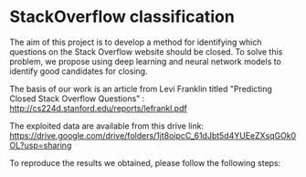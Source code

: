 # StackOverflow classification

The aim of this project is to develop a method for identifying which questions on the Stack Overflow website should be closed. To solve this problem, we propose using deep learning and neural network models to identify good candidates for closing.

The basis of our work is an article from Levi Franklin titled "Predicting Closed Stack Overflow Questions" : http://cs224d.stanford.edu/reports/lefrankl.pdf

The exploited data are available from this drive link: https://drive.google.com/drive/folders/1jt8oipcC_61dJbt5d4YUEeZXsqGOk0OL?usp=sharing

To reproduce the results we obtained, please follow the following steps:


